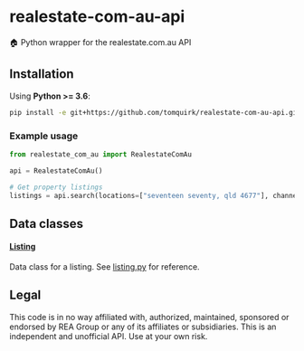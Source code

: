 # realestate-com-au-api

🏠 Python wrapper for the realestate.com.au API

## Installation

Using **Python >= 3.6**:

```bash
pip install -e git+https://github.com/tomquirk/realestate-com-au-api.git#egg=realestate_com_au_api
```

### Example usage

```python
from realestate_com_au import RealestateComAu

api = RealestateComAu()

# Get property listings
listings = api.search(locations=["seventeen seventy, qld 4677"], channel="buy", keywords=["tenant"] exclude_keywords=["pool"])
```

## Data classes

#### [Listing](/realestate_com_au/objects/listing.py#L6)

Data class for a listing. See [listing.py](/realestate_com_au/objects/listing.py#L6) for reference.

## Legal

This code is in no way affiliated with, authorized, maintained, sponsored or endorsed by REA Group or any of its affiliates or subsidiaries. This is an independent and unofficial API. Use at your own risk.
